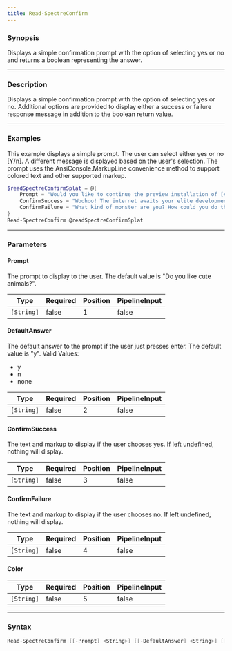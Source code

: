 ```yaml
---
title: Read-SpectreConfirm
---
```




### Synopsis
Displays a simple confirmation prompt with the option of selecting yes or no and returns a boolean representing the answer.

---

### Description

Displays a simple confirmation prompt with the option of selecting yes or no. Additional options are provided to display either a success or failure response message in addition to the boolean return value.

---

### Examples
This example displays a simple prompt. The user can select either yes or no [Y/n]. A different message is displayed based on the user's selection. The prompt uses the AnsiConsole.MarkupLine convenience method to support colored text and other supported markup. 

```powershell
$readSpectreConfirmSplat = @{
    Prompt = "Would you like to continue the preview installation of [#7693FF]PowerShell 7?[/]"
    ConfirmSuccess = "Woohoo! The internet awaits your elite development contributions."
    ConfirmFailure = "What kind of monster are you? How could you do this?"
}
Read-SpectreConfirm @readSpectreConfirmSplat
```

---

### Parameters
#### **Prompt**
The prompt to display to the user. The default value is "Do you like cute animals?".

|Type      |Required|Position|PipelineInput|
|----------|--------|--------|-------------|
|`[String]`|false   |1       |false        |

#### **DefaultAnswer**
The default answer to the prompt if the user just presses enter. The default value is "y".
Valid Values:

* y
* n
* none

|Type      |Required|Position|PipelineInput|
|----------|--------|--------|-------------|
|`[String]`|false   |2       |false        |

#### **ConfirmSuccess**
The text and markup to display if the user chooses yes. If left undefined, nothing will display.

|Type      |Required|Position|PipelineInput|
|----------|--------|--------|-------------|
|`[String]`|false   |3       |false        |

#### **ConfirmFailure**
The text and markup to display if the user chooses no. If left undefined, nothing will display.

|Type      |Required|Position|PipelineInput|
|----------|--------|--------|-------------|
|`[String]`|false   |4       |false        |

#### **Color**

|Type      |Required|Position|PipelineInput|
|----------|--------|--------|-------------|
|`[String]`|false   |5       |false        |

---

### Syntax
```powershell
Read-SpectreConfirm [[-Prompt] <String>] [[-DefaultAnswer] <String>] [[-ConfirmSuccess] <String>] [[-ConfirmFailure] <String>] [[-Color] <String>] [<CommonParameters>]
```

